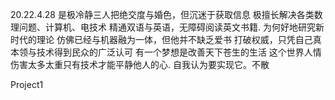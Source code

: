 20.22.4.28
是极冷静三人把绝交度与婚色，但沉迷于获取信息
极擅长解决各类数理问题、计算机、电技术
精通双语与英语，无障碍阅读英文书籍.
为何好地研究新时代的理论
仿佛已经与机器融为一体，但他并不缺乏爱书
打破权威，只凭自己真本领与技术得到民众的广泛认可
有一个梦想是改善天下苍生的生活
这个世界人情伤害太多太重只有技术才能平静他人的心.
自我认为要实现它。不散

Project1
